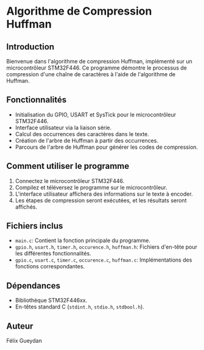 # Algorithme de Compression Huffman

## Introduction
Bienvenue dans l'algorithme de compression Huffman, implémenté sur un microcontrôleur STM32F446. Ce programme démontre le processus de compression d'une chaîne de caractères à l'aide de l'algorithme de Huffman.

## Fonctionnalités

- Initialisation du GPIO, USART et SysTick pour le microcontrôleur STM32F446.
- Interface utilisateur via la liaison série.
- Calcul des occurrences des caractères dans le texte.
- Création de l'arbre de Huffman à partir des occurrences.
- Parcours de l'arbre de Huffman pour générer les codes de compression.

## Comment utiliser le programme

1. Connectez le microcontrôleur STM32F446.
2. Compilez et téléversez le programme sur le microcontrôleur.
3. L'interface utilisateur affichera des informations sur le texte à encoder.
4. Les étapes de compression seront exécutées, et les résultats seront affichés.

## Fichiers inclus

- `main.c`: Contient la fonction principale du programme.
- `gpio.h`, `usart.h`, `timer.h`, `occurence.h`, `huffman.h`: Fichiers d'en-tête pour les différentes fonctionnalités.
- `gpio.c`, `usart.c`, `timer.c`, `occurence.c`, `huffman.c`: Implémentations des fonctions correspondantes.

## Dépendances

- Bibliothèque STM32F446xx.
- En-têtes standard C (`stdint.h`, `stdio.h`, `stdbool.h`).

## Auteur
Félix Gueydan

